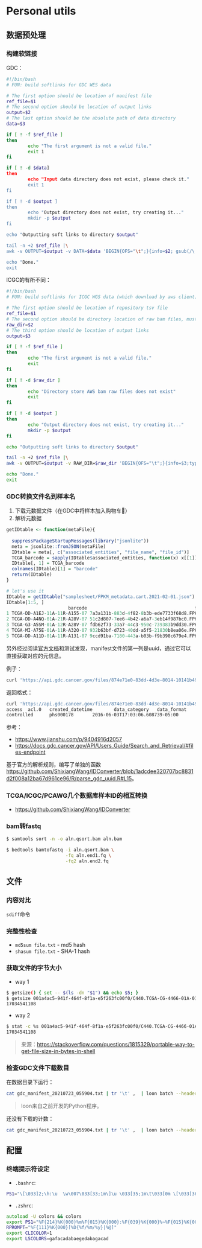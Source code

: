 # Personal utils

## 数据预处理

### 构建软链接

GDC：

```bash
#!/bin/bash
# FUN: build softlinks for GDC WES data

# The first option should be location of manifest file
ref_file=$1
# The second option should be location of output links
output=$2
# The last option should be the absolute path of data directory
data=$3

if [ ! -f $ref_file ]
then 
        echo "The first argument is not a valid file."
        exit 1
fi

if [ ! -d $data]
then
        echo "Input data directory does not exist, please check it."
        exit 1
fi

if [ ! -d $output ]
then
        echo "Output directory does not exist, try creating it..."
        mkdir -p $output
fi

echo "Outputting soft links to directory $output"

tail -n +2 $ref_file |\
awk -v OUTPUT=$output -v DATA=$data 'BEGIN{OFS="\t";}{info=$2; gsub(/\.bam/,"",info); system("ln -s "DATA"/"$1"/"info".bam "OUTPUT"/"info".bam &&  ln -s "DATA"/"$1"/"info".bai "OUTPUT"/"info".bai")}'

echo "Done."
exit
```

ICGC的有所不同：

```bash
#!/bin/bash
# FUN: build softlinks for ICGC WGS data (which download by aws client)

# The first option should be location of repository tsv file
ref_file=$1
# The second option should be directory location of raw bam files, must use absolute path
raw_dir=$2
# The third option should be location of output links
output=$3

if [ ! -f $ref_file ]
then 
        echo "The first argument is not a valid file."
        exit
fi

if [ ! -d $raw_dir ] 
then
        echo "Directory store AWS bam raw files does not exist"
        exit
fi

if [ ! -d $output ]
then
        echo "Output directory does not exist, try creating it..."
        mkdir -p $output
fi

echo "Outputting soft links to directory $output"

tail -n +2 $ref_file |\
awk -v OUTPUT=$output -v RAW_DIR=$raw_dir 'BEGIN{OFS="\t";}{info=$3;type=$7;gsub(/ .*/,"",type);system("ln -s "RAW_DIR"/"info" "OUTPUT"/"$5"_"type".bam")}'

echo "Done."
exit
```

### GDC转换文件名到样本名

1. 下载元数据文件（在GDC中将样本加入购物车🛒）
2. 解析元数据

```R
getIDtable <- function(metaFile){
  
  suppressPackageStartupMessages(library("jsonlite"))
  meta = jsonlite::fromJSON(metaFile)
  IDtable = meta[, c("associated_entities", "file_name", "file_id")]
  TCGA_barcode = sapply(IDtable$associated_entities, function(x) x[[1]][1])
  IDtable[, 1] = TCGA_barcode
  colnames(IDtable)[1] = "barcode"
  return(IDtable)
}

# let's use it
IDtable = getIDtable("samplesheet/FPKM_metadata.cart.2021-02-01.json")
IDtable[1:5, ]
                       barcode                                        file_name                              file_id
1 TCGA-DD-A1EJ-11A-11R-A155-07 7a3a131b-883d-4f82-8b3b-ede7733f68d8.FPKM.txt.gz 95e6e420-6b86-4034-aa6c-369c38c8840a
2 TCGA-DD-A4NQ-01A-21R-A28V-07 51c2d807-7ee6-4b42-a6a7-3eb14f987bc0.FPKM.txt.gz c8546523-a711-4b5f-97ff-7a3c6ca9413f
3 TCGA-G3-A5SM-01A-12R-A28V-07 fdb62f73-33a7-44c3-950c-739383b9dd30.FPKM.txt.gz e62a1625-73f9-49e4-9922-d15a6e18ee72
4 TCGA-MI-A75E-01A-11R-A32O-07 932b63bf-d723-40dd-a5f5-21830b8ea06e.FPKM.txt.gz 72accbef-4357-45e3-9d31-5dd4eb8d3ded
5 TCGA-DD-A11D-01A-11R-A131-07 9ccd91ba-7180-443a-b03b-f9b398c679e4.FPKM.txt.gz 2a88aff5-a29d-434a-9859-c60f47bcf75e
```

另外经过阅读[官方文档](https://docs.gdc.cancer.gov/API/Users_Guide/Search_and_Retrieval/#files-endpoint)和测试发现，manifest文件的第一列是uuid，通过它可以直接获取对应的元信息。

例子：

```bash
curl 'https://api.gdc.cancer.gov/files/874e71e0-83dd-4d3e-8014-10141b49f12c?pretty=true'
```

返回格式：

```bash
curl 'https://api.gdc.cancer.gov/files/874e71e0-83dd-4d3e-8014-10141b49f12c?format=tsv'
access  acl.0   created_datetime        data_category   data_format     data_release    data_type       experimental_strategy   file_id file_name       file_size       md5sum  state   submitter_id    type    updated_datetime        version
controlled      phs000178       2016-06-03T17:03:06.608739-05:00        Simple Nucleotide Variation     VCF     12.0 - 29.0     Raw Simple Somatic Mutation     WXS     874e71e0-83dd-4d3e-8014-10141b49f12c    874e71e0-83dd-4d3e-8014-10141b49f12c.vcf.gz     122293  acf2929b1b825bcd1377023e8b8767ec        released        TCGA-V4-A9EZ-01A-11D-A39W-08_TCGA-V4-A9EZ-10A-01D-A39Z-08_mutect        simple_somatic_mutation 2018-09-06T20:37:37.991443-05:00        1
```

参考：

- https://www.jianshu.com/p/9404916d2057
- https://docs.gdc.cancer.gov/API/Users_Guide/Search_and_Retrieval/#files-endpoint

基于官方的解析规则，编写了单独的函数<https://github.com/ShixiangWang/IDConverter/blob/1adcdee320707bc8831d2f008a12ba67d961ce96/R/parse_gdc_uuid.R#L15>。

### TCGA/ICGC/PCAWG几个数据库样本ID的相互转换

- <https://github.com/ShixiangWang/IDConverter>

### bam转fastq

```bash
$ samtools sort -n -o aln.qsort.bam aln.bam

$ bedtools bamtofastq -i aln.qsort.bam \
                      -fq aln.end1.fq \
                      -fq2 aln.end2.fq
```

## 文件

### 内容对比

`sdiff`命令

### 完整性检查

- `md5sum file.txt` - md5 hash
- `shasum file.txt` - SHA-1 hash

### 获取文件的字节大小

- way 1

```bash
$ getsize() { set -- $(ls -dn "$1") && echo $5; }
$ getsize 001a4ac5-941f-464f-8f1a-e5f263fc00f0/C440.TCGA-CG-4466-01A-01D-1158-08.8_gdc_realn.bam
17034541108
```

- way 2

```sh
$ stat -c %s 001a4ac5-941f-464f-8f1a-e5f263fc00f0/C440.TCGA-CG-4466-01A-01D-1158-08.8_gdc_realn.bam
17034541108
```

> 来源：<https://stackoverflow.com/questions/1815329/portable-way-to-get-file-size-in-bytes-in-shell>

### 检查GDC文件下载数目

在数据目录下运行：

```bash
cat gdc_manifest_20210723_055904.txt | tr '\t' ,  | loon batch --header "stat -c %s {id}/{filename}; echo {size}" |sed -n 'h;n;G;s,\n,-,;p' | bc | grep "^0$" | wc -l
```

> loon来自之前开发的Python程序。

还没有下载的计数：

```bash
cat gdc_manifest_20210723_055904.txt | tr '\t' ,  | loon batch --header "stat -c %s {id}/{filename}; echo {size}" 2>&1 | grep "stat" | wc -l
```

## 配置

### 终端提示符设定

- `.bashrc`:

```bash
PS1="\[\033]2;\h:\u  \w\007\033[33;1m\]\u \033[35;1m\t\033[0m \[\033[36;1m\]\w\[\033[0m\]\n\[\e[32;1m\]$ \[\e[0m\]";
```

- `.zshrc`:

```zsh
autoload -U colors && colors
export PS1="%F{214}%K{000}%m%F{015}%K{000}:%F{039}%K{000}%~%F{015}%K{000}\$ "
RPROMPT="%F{111}%K{000}[%D{%f/%m/%y}|%@]"
export CLICOLOR=1
export LSCOLORS=gafacadabaegedabagacad
```
